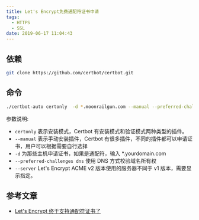 ```yaml
---
title: Let's Encrypt免费通配符证书申请
tags:
  - HTTPS
  - SSL
date: 2019-06-17 11:04:43
---
```


## 依赖

```bash
git clone https://github.com/certbot/certbot.git
```

## 命令

```bash
./certbot-auto certonly  -d *.moonrailgun.com --manual --preferred-challenges dns --server https://acme-v02.api.letsencrypt.org/directory
```

参数说明:
- `certonly` 表示安装模式，Certbot 有安装模式和验证模式两种类型的插件。
- `--manual` 表示手动安装插件，Certbot 有很多插件，不同的插件都可以申请证书，用户可以根据需要自行选择
- `-d` 为那些主机申请证书，如果是通配符，输入 *.yourdomain.com
- `--preferred-challenges dns` 使用 DNS 方式校验域名所有权
- `--server` Let's Encrypt ACME v2 版本使用的服务器不同于 v1 版本，需要显示指定。

## 参考文章

- [Let's Encrypt 终于支持通配符证书了](https://www.jianshu.com/p/c5c9d071e395)
